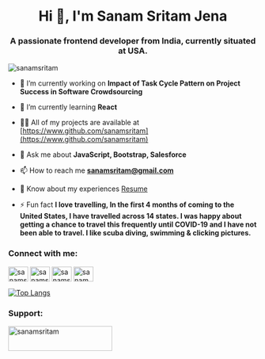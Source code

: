 <h1 align="center">Hi 👋, I'm Sanam Sritam Jena</h1>
<h3 align="center">A passionate frontend developer from India, currently situated at USA.</h3>

<p align="left"> <img src="https://komarev.com/ghpvc/?username=sanamsritam&label=Profile%20views&color=0e75b6&style=flat" alt="sanamsritam" /> </p>

- 🔭 I’m currently working on **Impact of Task Cycle Pattern on Project Success in Software Crowdsourcing**

- 🌱 I’m currently learning **React**

- 👨‍💻 All of my projects are available at [https://www.github.com/sanamsritam](https://www.github.com/sanamsritam)

- 💬 Ask me about **JavaScript, Bootstrap, Salesforce**

- 📫 How to reach me **sanamsritam@gmail.com**

- 📄 Know about my experiences [Resume](https://drive.google.com/file/d/18S4m3dX4AxykItXRVI5J931mnIpLmHna/view?usp=sharing)

- ⚡ Fun fact **I love travelling, In the first 4 months of coming to the United States, I have travelled across 14 states. I was happy about getting a chance to travel this frequently until COVID-19 and I have not been able to travel. I like scuba diving, swimming & clicking pictures.**

<h3 align="left">Connect with me:</h3>
<p align="left">
<a href="https://twitter.com/sanamsritam" target="blank"><img align="center" src="https://cdn.jsdelivr.net/npm/simple-icons@3.0.1/icons/twitter.svg" alt="sanamsritam" height="30" width="40" /></a>
<a href="https://linkedin.com/in/sanamsritam" target="blank"><img align="center" src="https://cdn.jsdelivr.net/npm/simple-icons@3.0.1/icons/linkedin.svg" alt="sanamsritam" height="30" width="40" /></a>
<a href="https://fb.com/sanamsritam" target="blank"><img align="center" src="https://cdn.jsdelivr.net/npm/simple-icons@3.0.1/icons/facebook.svg" alt="sanamsritam" height="30" width="40" /></a>
<a href="https://instagram.com/sanam_sritam" target="blank"><img align="center" src="https://cdn.jsdelivr.net/npm/simple-icons@3.0.1/icons/instagram.svg" alt="sanam_sritam" height="30" width="40" /></a>
</p>

[![Top Langs](https://github-readme-stats.vercel.app/api/top-langs/?username=sanamsritam&layout=compact)](https://github.com/anuraghazra/github-readme-stats)

<h3 align="left">Support:</h3>
<p><a href="https://www.buymeacoffee.com/sanamsritam"> <img align="left" src="https://cdn.buymeacoffee.com/buttons/v2/default-yellow.png" height="50" width="210" alt="sanamsritam" /></a></p><br><br>
